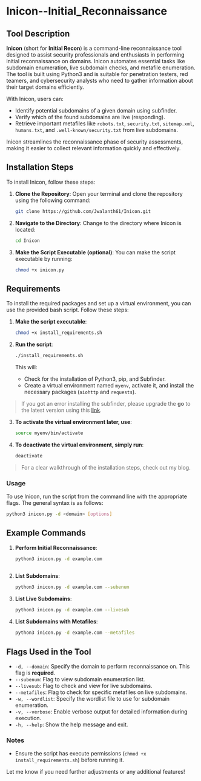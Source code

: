 # Inicon--Initial_Reconnaissance

## Tool Description

**Inicon** (short for **Initial Recon**) is a command-line reconnaissance tool designed to assist security professionals and enthusiasts in performing initial reconnaissance on domains. Inicon automates essential tasks like subdomain enumeration, live subdomain checks, and metafile enumeration. The tool is built using Python3 and is suitable for penetration testers, red teamers, and cybersecurity analysts who need to gather information about their target domains efficiently.

With Inicon, users can:
- Identify potential subdomains of a given domain using subfinder.
- Verify which of the found subdomains are live (responding).
- Retrieve important metafiles like `robots.txt`, `security.txt`, `sitemap.xml`, `humans.txt`, and `.well-known/security.txt` from live subdomains.

Inicon streamlines the reconnaissance phase of security assessments, making it easier to collect relevant information quickly and effectively.

## Installation Steps

To install Inicon, follow these steps:

1. **Clone the Repository**:
   Open your terminal and clone the repository using the following command:
   
   ```bash
   git clone https://github.com/Jwalanth61/Inicon.git
   
2. **Navigate to the Directory**: Change to the directory where Inicon is located:
   
    ```bash
   cd Inicon
    
3. **Make the Script Executable (optional)**: You can make the script executable by running:
   
   ```bash
   chmod +x inicon.py

## Requirements

To install the required packages and set up a virtual environment, you can use the provided bash script. Follow these steps:

1. **Make the script executable**:
 
   ```bash
   chmod +x install_requirements.sh
   
2. **Run the script**:

   ```bash
   ./install_requirements.sh
   ```
   This will:
   - Check for the installation of Python3, pip, and Subfinder.
   - Create a virtual environment named `myenv`, activate it, and install the necessary packages (`aiohttp` and `requests`).
> If you got an error installing the subfinder, please upgrade the **go** to the latest version using this [link](https://go.dev/doc/install).
   
3. **To activate the virtual environment later, use**:
   ```bash
   source myenv/bin/activate

4. **To deactivate the virtual environment, simply run**:

   ```bash
   deactivate
> For a clear walkthrough of the installation steps, check out my blog.

### Usage

To use Inicon, run the script from the command line with the appropriate flags. The general syntax is as follows:
  
   ```bash
   python3 inicon.py -d <domain> [options]
   ```

## Example Commands

   1. **Perform Initial Reconnaissance**:
  
      ```bash
      python3 inicon.py -d example.com
   
   2. **List Subdomains**:

      ```bash
      python3 inicon.py -d example.com --subenum
      
   3. **List Live Subdomains**:

       ```bash
      python3 inicon.py -d example.com --livesub
       
   4. **List Subdomains with Metafiles**:

       ```bash
      python3 inicon.py -d example.com --metafiles

## Flags Used in the Tool

- `-d, --domain`: Specify the domain to perform reconnaissance on. This flag is **required**.
- `--subenum`: Flag to view subdomain enumeration list.
- `--livesub`: Flag to check and view for live subdomains.
- `--metafiles`: Flag to check for specific metafiles on live subdomains.
- `-w, --wordlist`: Specify the wordlist file to use for subdomain enumeration.
- `-v, --verbose`: Enable verbose output for detailed information during execution.
- `-h, --help`: Show the help message and exit.


### Notes

- Ensure the script has execute permissions (`chmod +x install_requirements.sh`) before running it.

Let me know if you need further adjustments or any additional features!
